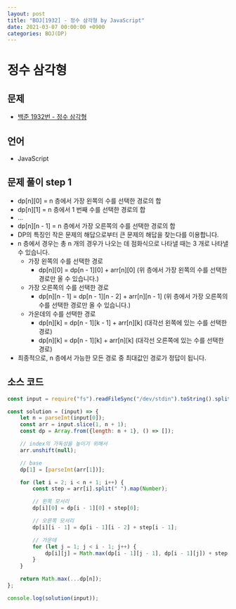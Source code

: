 ```yaml
---
layout: post
title: "BOJ[1932] - 정수 삼각형 by JavaScript"
date: 2021-03-07 00:00:00 +0900
categories: BOJ(DP)
---
```


# 정수 삼각형

## 문제

- [백준 1932번 - 정수 삼각형](https://www.acmicpc.net/problem/1932)

## 언어

- JavaScript

## 문제 풀이 step 1

- dp[n][0] = n 층에서 가장 왼쪽의 수를 선택한 경로의 합
- dp[n][1] = n 층에서 1 번째 수를 선택한 경로의 합
- ...
- dp[n][n - 1] = n 층에서 가장 오른쪽의 수를 선택한 경로의 합
- DP의 특징인 작은 문제의 해답으로부터 큰 문제의 해답을 찾는다를 이용합니다.
- n 층에서 경우는 총 n 개의 경우가 나오는 데 점화식으로 나타낼 때는 3 개로 나타낼 수 있습니다.
  - 가장 왼쪽의 수를 선택한 경로
    - dp[n][0] = dp[n - 1][0] + arr[n][0] (위 층에서 가장 왼쪽의 수를 선택한 경로만 올 수 있습니다.)
  - 가장 오른쪽의 수를 선택한 경로
    - dp[n][n - 1] = dp[n - 1][n - 2] + arr[n][n - 1] (위 층에서 가장 오른쪽의 수를 선택한 경로만 올 수 있습니다.)
  - 가운데의 수를 선택한 경로
    - dp[n][k] = dp[n - 1][k - 1] + arr[n][k] (대각선 왼쪽에 있는 수를 선택한 경로)
    - dp[n][k] = dp[n - 1][k] + arr[n][k] (대각선 오른쪽에 있는 수를 선택한 경로)
- 최종적으로, n 층에서 가능한 모든 경로 중 최대값인 경로가 정답이 됩니다.

## 소스 코드

```jsx
const input = require("fs").readFileSync("/dev/stdin").toString().split("\n");

const solution = (input) => {
	let n = parseInt(input[0]);
	const arr = input.slice(1, n + 1);
	const dp = Array.from({length: n + 1}, () => []);

	// index의 가독성을 높이기 위해서
	arr.unshift(null);

	// base
	dp[1] = [parseInt(arr[1])];

	for (let i = 2; i < n + 1; i++) {
		const step = arr[i].split(" ").map(Number);

		// 왼쪽 모서리
		dp[i][0] = dp[i - 1][0] + step[0];

		// 오른쪽 모서리
		dp[i][i - 1] = dp[i - 1][i - 2] + step[i - 1];

		// 가운데
		for (let j = 1; j < i - 1; j++) {
			dp[i][j] = Math.max(dp[i - 1][j - 1], dp[i - 1][j]) + step[j];
		}
	}

	return Math.max(...dp[n]);
};

console.log(solution(input));
```
